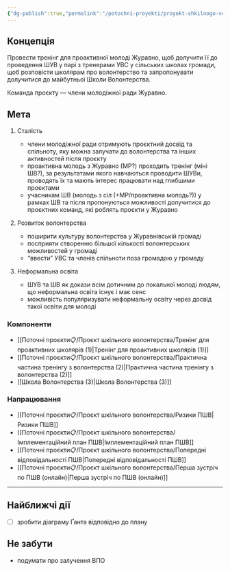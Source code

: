 ```yaml
---
{"dg-publish":true,"permalink":"/potochni-proyekti/proyekt-shkilnogo-volonterstva/proyekt-shkilnogo-volonterstva/"}
---
```


## Концепція
Провести тренінг для проактивної молоді Журавно, щоб долучити її до проведення ШУВ у парі з тренерами УВС у сільських школах громади, щоб розповісти школярам про волонтерство та запропонувати долучитися до майбутньої Школи Волонтерства.

Команда проєкту — члени молодіжної ради Журавно.
## Мета
1. Сталість
	- члени молодіжної ради отримують проєктний досвід та спільноту, яку можна залучати до волонтерства та інших активностей після проєкту
	- проактивна молодь з Журавно (МР?) проходить тренінг (міні ШВ?), за результатами якого навчаються проводити ШУВи, проводять їх та мають інтерес працювати над глибшими проєктами
	- учасникам ШВ (молодь з сіл (+МР/проактивна молодь?)) у рамках ШВ та після пропонуються можливості долучитися до проєктних команд, які роблять проєкти у Журавно

2. Розвиток волонтерства
	- поширити культуру волонтерства у Журавнівській громаді
	- посприяти створенню більшої кількості волонтерських можливостей у громаді
	- “ввести” УВС та членів спільноти поза громадою у громаду

3. Неформальна освіта
	- ШУВ та ШВ як докази всім дотичним до локальної молоді людям, що неформальна освіта існує і має сенс
	- можливість популяризувати неформальну освіту через досвід такої освіти для молоді
### Компоненти
- [[Поточні проєкти📋/Проєкт шкільного волонтерства/Тренінг для проактивних школярів (1)\|Тренінг для проактивних школярів (1)]]
- [[Поточні проєкти📋/Проєкт шкільного волонтерства/Практична частина тренінгу з волонтерства (2)\|Практична частина тренінгу з волонтерства (2)]]
- [[Школа Волонтерства (3)\|Школа Волонтерства (3)]]
### Напрацювання
- [[Поточні проєкти📋/Проєкт шкільного волонтерства/Ризики ПШВ\|Ризики ПШВ]]
- [[Поточні проєкти📋/Проєкт шкільного волонтерства/Імплементаційний план ПШВ\|Імплементаційний план ПШВ]]
- [[Поточні проєкти📋/Проєкт шкільного волонтерства/Попередні відповідальності ПШВ\|Попередні відповідальності ПШВ]]
- [[Поточні проєкти📋/Проєкт шкільного волонтерства/Перша зустріч по ПШВ (онлайн)\|Перша зустріч по ПШВ (онлайн)]]

---
## Найближчі дії
- [ ] зробити діаграму Ґанта відповідно до плану
## Не забути
- подумати про залучення ВПО